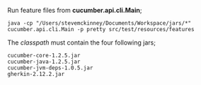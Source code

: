 Run feature files from **cucumber.api.cli.Main**;

```
java -cp "/Users/stevemckinney/Documents/Workspace/jars/*" cucumber.api.cli.Main -p pretty src/test/resources/features
```

The *classpath* must contain the four following jars;
```$xslt
cucumber-core-1.2.5.jar
cucumber-java-1.2.5.jar
cucumber-jvm-deps-1.0.5.jar
gherkin-2.12.2.jar
```
